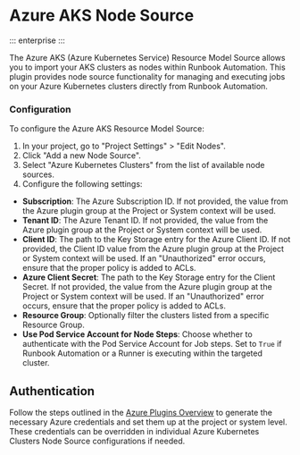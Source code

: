 # Azure AKS Node Source

::: enterprise
:::

The Azure AKS (Azure Kubernetes Service) Resource Model Source allows you to import your AKS clusters as nodes within Runbook Automation. This plugin provides node source functionality for managing and executing jobs on your Azure Kubernetes clusters directly from Runbook Automation.

### Configuration

To configure the Azure AKS Resource Model Source:

1. In your project, go to "Project Settings" > "Edit Nodes".
2. Click "Add a new Node Source".
3. Select "Azure Kubernetes Clusters" from the list of available node sources.
4. Configure the following settings:
- **Subscription**: The Azure Subscription ID. If not provided, the value from the Azure plugin group at the Project or System context will be used.
- **Tenant ID**: The Azure Tenant ID. If not provided, the value from the Azure plugin group at the Project or System context will be used.
- **Client ID**: The path to the Key Storage entry for the Azure Client ID. If not provided, the Client ID value from the Azure plugin group at the Project or System context will be used. If an "Unauthorized" error occurs, ensure that the proper policy is added to ACLs.
- **Azure Client Secret**: The path to the Key Storage entry for the Client Secret. If not provided, the value from the Azure plugin group at the Project or System context will be used. If an "Unauthorized" error occurs, ensure that the proper policy is added to ACLs.
- **Resource Group**: Optionally filter the clusters listed from a specific Resource Group.
- **Use Pod Service Account for Node Steps**: Choose whether to authenticate with the Pod Service Account for Job steps. Set to `True` if Runbook Automation or a Runner is executing within the targeted cluster.


## Authentication

Follow the steps outlined in the [Azure Plugins Overview](/manual/plugins/azure-plugins-overview) to generate the necessary Azure credentials and set them up at the project or system level. These credentials can be overridden in individual Azure Kubernetes Clusters Node Source configurations if needed.